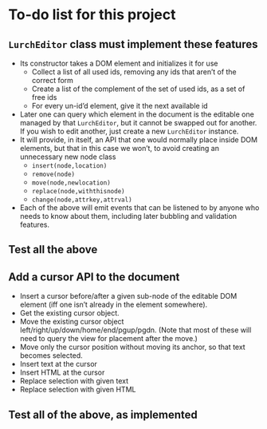 
# To-do list for this project

## `LurchEditor` class must implement these features

 * Its constructor takes a DOM element and initializes it for
   use
    * Collect a list of all used ids, removing any ids that
      aren’t of the correct form
    * Create a list of the complement of the set of used ids,
      as a set of free ids
    * For every un-id’d element, give it the next available id
 * Later one can query which element in the document is the
   editable one managed by that `LurchEditor`, but it cannot be
   swapped out for another.  If you wish to edit another, just
   create a new `LurchEditor` instance.
 * It will provide, in itself, an API that one would normally
   place inside DOM elements, but that in this case we won’t,
   to avoid creating an unnecessary new node class
    * `insert(node,location)`
    * `remove(node)`
    * `move(node,newlocation)`
    * `replace(node,withthisnode)`
    * `change(node,attrkey,attrval)`
 * Each of the above will emit events that can be listened to
   by anyone who needs to know about them, including later
   bubbling and validation features.

## Test all the above

## Add a cursor API to the document

 * Insert a cursor before/after a given sub-node of the
   editable DOM element (iff one isn’t already in the element
   somewhere).
 * Get the existing cursor object.
 * Move the existing cursor object
   left/right/up/down/home/end/pgup/pgdn.
   (Note that most of these will need to query the view for
   placement after the move.)
 * Move only the cursor position without moving its anchor, so
   that text becomes selected.
 * Insert text at the cursor
 * Insert HTML at the cursor
 * Replace selection with given text
 * Replace selection with given HTML

## Test all of the above, as implemented

